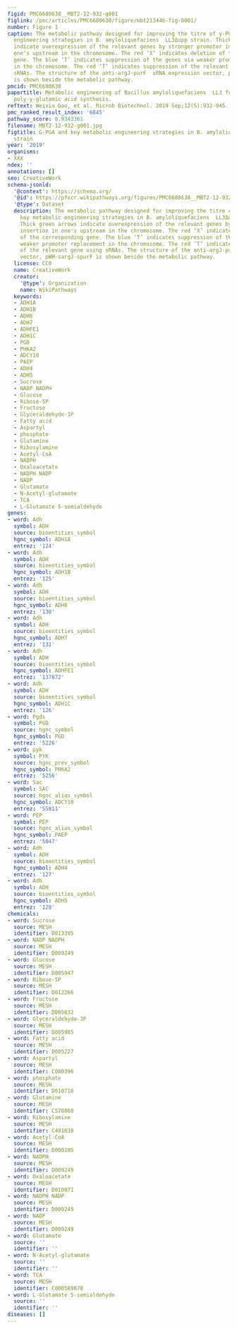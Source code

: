 ```yaml
---
figid: PMC6680638__MBT2-12-932-g001
figlink: /pmc/articles/PMC6680638/figure/mbt213446-fig-0001/
number: Figure 1
caption: The metabolic pathway designed for improving the titre of γ‐PGA and key metabolic
  engineering strategies in B. amyloliquefaciens  LL3Δupp strain. Thick green arrows
  indicate overexpression of the relevant genes by stronger promoter insertion in
  one's upstream in the chromosome. The red ‘X’ indicates deletion of the corresponding
  gene. The blue ‘T’ indicates suppression of the genes via weaker promoter replacement
  in the chromosome. The red ‘T’ indicates suppression of the relevant gene using
  sRNAs. The structure of the anti‐argJ‐purF  sRNA expression vector, pWH‐sargJ‐spurF
  is shown beside the metabolic pathway.
pmcid: PMC6680638
papertitle: Metabolic engineering of Bacillus amyloliquefaciens  LL3 for enhanced
  poly‐γ‐glutamic acid synthesis.
reftext: Weixia Gao, et al. Microb Biotechnol. 2019 Sep;12(5):932-945.
pmc_ranked_result_index: '6845'
pathway_score: 0.9343361
filename: MBT2-12-932-g001.jpg
figtitle: G‐PGA and key metabolic engineering strategies in B. amyloliquefaciens  LL3Δupp
  strain
year: '2019'
organisms:
- XXX
ndex: ''
annotations: []
seo: CreativeWork
schema-jsonld:
  '@context': https://schema.org/
  '@id': https://pfocr.wikipathways.org/figures/PMC6680638__MBT2-12-932-g001.html
  '@type': Dataset
  description: The metabolic pathway designed for improving the titre of γ‐PGA and
    key metabolic engineering strategies in B. amyloliquefaciens  LL3Δupp strain.
    Thick green arrows indicate overexpression of the relevant genes by stronger promoter
    insertion in one's upstream in the chromosome. The red ‘X’ indicates deletion
    of the corresponding gene. The blue ‘T’ indicates suppression of the genes via
    weaker promoter replacement in the chromosome. The red ‘T’ indicates suppression
    of the relevant gene using sRNAs. The structure of the anti‐argJ‐purF  sRNA expression
    vector, pWH‐sargJ‐spurF is shown beside the metabolic pathway.
  license: CC0
  name: CreativeWork
  creator:
    '@type': Organization
    name: WikiPathways
  keywords:
  - ADH1A
  - ADH1B
  - ADH6
  - ADH7
  - ADHFE1
  - ADH1C
  - PGD
  - PHKA2
  - ADCY10
  - PAEP
  - ADH4
  - ADH5
  - Sucrose
  - NADP NADPH
  - Glucose
  - Ribose-5P
  - Fructose
  - Glyceraldehyde-3P
  - Fatty acid
  - Aspartyl
  - phosphate
  - Glutamine
  - Ribosylamine
  - Acetyl-CoA
  - NADPH
  - Oxaloacetate
  - NADPH NADP
  - NADP
  - Glutamate
  - N-Acetyl-glutamate
  - TCA
  - L-Glutamate 5-semialdehyde
genes:
- word: Adh
  symbol: ADH
  source: bioentities_symbol
  hgnc_symbol: ADH1A
  entrez: '124'
- word: Adh
  symbol: ADH
  source: bioentities_symbol
  hgnc_symbol: ADH1B
  entrez: '125'
- word: Adh
  symbol: ADH
  source: bioentities_symbol
  hgnc_symbol: ADH6
  entrez: '130'
- word: Adh
  symbol: ADH
  source: bioentities_symbol
  hgnc_symbol: ADH7
  entrez: '131'
- word: Adh
  symbol: ADH
  source: bioentities_symbol
  hgnc_symbol: ADHFE1
  entrez: '137872'
- word: Adh
  symbol: ADH
  source: bioentities_symbol
  hgnc_symbol: ADH1C
  entrez: '126'
- word: Pgds
  symbol: PGD
  source: hgnc_symbol
  hgnc_symbol: PGD
  entrez: '5226'
- word: pyk
  symbol: PYK
  source: hgnc_prev_symbol
  hgnc_symbol: PHKA2
  entrez: '5256'
- word: Sac
  symbol: SAC
  source: hgnc_alias_symbol
  hgnc_symbol: ADCY10
  entrez: '55811'
- word: PEP
  symbol: PEP
  source: hgnc_alias_symbol
  hgnc_symbol: PAEP
  entrez: '5047'
- word: Adh
  symbol: ADH
  source: bioentities_symbol
  hgnc_symbol: ADH4
  entrez: '127'
- word: Adh
  symbol: ADH
  source: bioentities_symbol
  hgnc_symbol: ADH5
  entrez: '128'
chemicals:
- word: Sucrose
  source: MESH
  identifier: D013395
- word: NADP NADPH
  source: MESH
  identifier: D009249
- word: Glucose
  source: MESH
  identifier: D005947
- word: Ribose-5P
  source: MESH
  identifier: D012266
- word: Fructose
  source: MESH
  identifier: D005632
- word: Glyceraldehyde-3P
  source: MESH
  identifier: D005985
- word: Fatty acid
  source: MESH
  identifier: D005227
- word: Aspartyl
  source: MESH
  identifier: C080396
- word: phosphate
  source: MESH
  identifier: D010710
- word: Glutamine
  source: MESH
  identifier: C578860
- word: Ribosylamine
  source: MESH
  identifier: C481638
- word: Acetyl-CoA
  source: MESH
  identifier: D000105
- word: NADPH
  source: MESH
  identifier: D009249
- word: Oxaloacetate
  source: MESH
  identifier: D010071
- word: NADPH NADP
  source: MESH
  identifier: D009249
- word: NADP
  source: MESH
  identifier: D009249
- word: Glutamate
  source: ''
  identifier: ''
- word: N-Acetyl-glutamate
  source: ''
  identifier: ''
- word: TCA
  source: MESH
  identifier: C000589078
- word: L-Glutamate 5-semialdehyde
  source: ''
  identifier: ''
diseases: []
---
```

